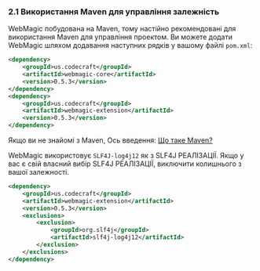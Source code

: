 ### 2.1 Використання Maven для управління залежність

WebMagic побудована на Maven, тому настійно рекомендовані для використання Maven для управління проектом. Ви можете додати WebMagic
шляхом додавання наступних рядків у вашому файлі `pom.xml`:

```xml
<dependency>
    <groupId>us.codecraft</groupId>
    <artifactId>webmagic-core</artifactId>
    <version>0.5.3</version>
</dependency>
<dependency>
    <groupId>us.codecraft</groupId>
    <artifactId>webmagic-extension</artifactId>
    <version>0.5.3</version>
</dependency>
```

Якщо ви не знайомі з Maven, Ось введення: [Що таке Maven?](http://maven.apache.org/what-is-maven.html)

WebMagic використовує `SLF4J-log4j12` як з SLF4J РЕАЛІЗАЦІЇ. Якщо у вас є свій власний вибір SLF4J РЕАЛІЗАЦІЇ,
виключити колишнього з вашої залежності.

```xml
<dependency>
    <groupId>us.codecraft</groupId>
    <artifactId>webmagic-extension</artifactId>
    <version>0.5.3</version>
    <exclusions>
        <exclusion>
            <groupId>org.slf4j</groupId>
            <artifactId>slf4j-log4j12</artifactId>
        </exclusion>
    </exclusions>
</dependency>
```
